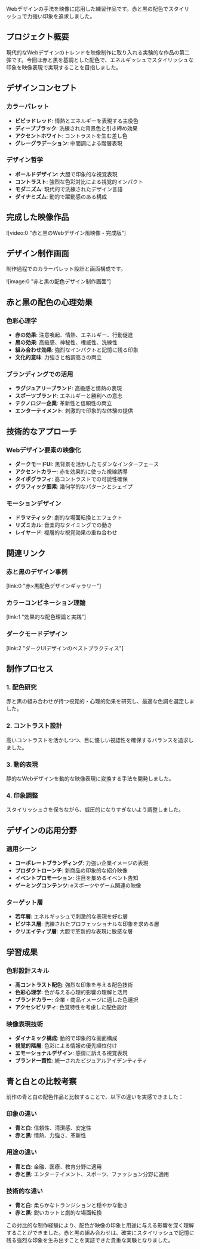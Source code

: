 Webデザインの手法を映像に応用した練習作品です。赤と黒の配色でスタイリッシュで力強い印象を追求しました。

## プロジェクト概要

現代的なWebデザインのトレンドを映像制作に取り入れる実験的な作品の第二弾です。今回は赤と黒を基調とした配色で、エネルギッシュでスタイリッシュな印象を映像表現で実現することを目指しました。

## デザインコンセプト

### カラーパレット

- **ビビッドレッド**: 情熱とエネルギーを表現する主役色
- **ディープブラック**: 洗練された背景色と引き締め効果
- **アクセントホワイト**: コントラストを生む差し色
- **グレーグラデーション**: 中間調による階層表現

### デザイン哲学

- **ボールドデザイン**: 大胆で印象的な視覚表現
- **コントラスト**: 強烈な色彩対比による視覚的インパクト
- **モダニズム**: 現代的で洗練されたデザイン言語
- **ダイナミズム**: 動的で躍動感のある構成

## 完成した映像作品

![video:0 "赤と黒のWebデザイン風映像 - 完成版"]

## デザイン制作画面

制作過程でのカラーパレット設計と画面構成です。

![image:0 "赤と黒の配色デザイン制作画面"]

## 赤と黒の配色の心理効果

### 色彩心理学

- **赤の効果**: 注意喚起、情熱、エネルギー、行動促進
- **黒の効果**: 高級感、神秘性、権威性、洗練性
- **組み合わせ効果**: 強烈なインパクトと記憶に残る印象
- **文化的意味**: 力強さと格調高さの両立

### ブランディングでの活用

- **ラグジュアリーブランド**: 高級感と情熱の表現
- **スポーツブランド**: エネルギーと勝利への意志
- **テクノロジー企業**: 革新性と信頼性の両立
- **エンターテイメント**: 刺激的で印象的な体験の提供

## 技術的なアプローチ

### Webデザイン要素の映像化

- **ダークモードUI**: 黒背景を活かしたモダンなインターフェース
- **アクセントカラー**: 赤を効果的に使った視線誘導
- **タイポグラフィ**: 高コントラストでの可読性確保
- **グラフィック要素**: 幾何学的なパターンとシェイプ

### モーションデザイン

- **ドラマティック**: 劇的な場面転換とエフェクト
- **リズミカル**: 音楽的なタイミングでの動き
- **レイヤード**: 複層的な視覚効果の重ね合わせ

## 関連リンク

### 赤と黒のデザイン事例

[link:0 "赤×黒配色デザインギャラリー"]

### カラーコンビネーション理論

[link:1 "効果的な配色理論と実践"]

### ダークモードデザイン

[link:2 "ダークUIデザインのベストプラクティス"]

## 制作プロセス

### 1. 配色研究

赤と黒の組み合わせが持つ視覚的・心理的効果を研究し、最適な色調を選定しました。

### 2. コントラスト設計

高いコントラストを活かしつつ、目に優しい視認性を確保するバランスを追求しました。

### 3. 動的表現

静的なWebデザインを動的な映像表現に変換する手法を開発しました。

### 4. 印象調整

スタイリッシュさを保ちながら、威圧的になりすぎないよう調整しました。

## デザインの応用分野

### 適用シーン

- **コーポレートブランディング**: 力強い企業イメージの表現
- **プロダクトローンチ**: 新商品の印象的な紹介映像
- **イベントプロモーション**: 注目を集めるイベント告知
- **ゲーミングコンテンツ**: eスポーツやゲーム関連の映像

### ターゲット層

- **若年層**: エネルギッシュで刺激的な表現を好む層
- **ビジネス層**: 洗練されたプロフェッショナルな印象を求める層
- **クリエイティブ層**: 大胆で革新的な表現に敏感な層

## 学習成果

### 色彩設計スキル

- **高コントラスト配色**: 強烈な印象を与える配色技術
- **色彩心理学**: 色が与える心理的影響の理解と活用
- **ブランドカラー**: 企業・商品イメージに適した色選択
- **アクセシビリティ**: 色覚特性を考慮した配色設計

### 映像表現技術

- **ダイナミック構成**: 動的で印象的な画面構成
- **視覚的階層**: 色彩による情報の優先順位付け
- **エモーショナルデザイン**: 感情に訴える視覚表現
- **ブランド一貫性**: 統一されたビジュアルアイデンティティ

## 青と白との比較考察

前作の青と白の配色作品と比較することで、以下の違いを実感できました：

### 印象の違い

- **青と白**: 信頼性、清潔感、安定性
- **赤と黒**: 情熱、力強さ、革新性

### 用途の違い

- **青と白**: 金融、医療、教育分野に適用
- **赤と黒**: エンターテイメント、スポーツ、ファッション分野に適用

### 技術的な違い

- **青と白**: 柔らかなトランジションと穏やかな動き
- **赤と黒**: 鋭いカットと劇的な場面転換

この対比的な制作経験により、配色が映像の印象と用途に与える影響を深く理解することができました。赤と黒の組み合わせは、確実にスタイリッシュで記憶に残る強烈な印象を生み出すことを実証できた貴重な実験となりました。
